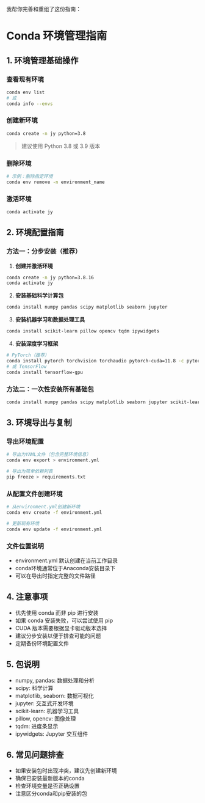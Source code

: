我帮你完善和重组了这份指南：

# Conda 环境管理指南
## 1. 环境管理基础操作
### 查看现有环境
```bash
conda env list
# 或
conda info --envs
```
### 创建新环境
```bash
conda create -n jy python=3.8
```
> 建议使用 Python 3.8 或 3.9 版本
### 删除环境
```bash
# 示例：删除指定环境
conda env remove -n environment_name
```
### 激活环境
```bash
conda activate jy
```
## 2. 环境配置指南
### 方法一：分步安装（推荐）
1. **创建并激活环境**
```bash
conda create -n jy python=3.8.16
conda activate jy
```
2. **安装基础科学计算包**
```bash
conda install numpy pandas scipy matplotlib seaborn jupyter
```
3. **安装机器学习和数据处理工具**
```bash
conda install scikit-learn pillow opencv tqdm ipywidgets
```
4. **安装深度学习框架**
```bash
# PyTorch（推荐）
conda install pytorch torchvision torchaudio pytorch-cuda=11.8 -c pytorch -c nvidia
# 或 TensorFlow
conda install tensorflow-gpu
```
### 方法二：一次性安装所有基础包
```bash
conda install numpy pandas scipy matplotlib seaborn jupyter scikit-learn pillow opencv tqdm ipywidgets
```
## 3. 环境导出与复制
### 导出环境配置
```bash
# 导出为YAML文件（包含完整环境信息）
conda env export > environment.yml

# 导出为简单依赖列表
pip freeze > requirements.txt
```
### 从配置文件创建环境
```bash
# 从environment.yml创建新环境
conda env create -f environment.yml

# 更新现有环境
conda env update -f environment.yml
```
### 文件位置说明
- environment.yml 默认创建在当前工作目录
- conda环境通常位于Anaconda安装目录下
- 可以在导出时指定完整的文件路径

## 4. 注意事项
- 优先使用 conda 而非 pip 进行安装
- 如果 conda 安装失败，可以尝试使用 pip
- CUDA 版本需要根据显卡驱动版本选择
- 建议分步安装以便于排查可能的问题
- 定期备份环境配置文件

## 5. 包说明
- numpy, pandas: 数据处理和分析
- scipy: 科学计算
- matplotlib, seaborn: 数据可视化
- jupyter: 交互式开发环境
- scikit-learn: 机器学习工具
- pillow, opencv: 图像处理
- tqdm: 进度条显示
- ipywidgets: Jupyter 交互组件

## 6. 常见问题排查
- 如果安装包时出现冲突，建议先创建新环境
- 确保已安装最新版本的conda
- 检查环境变量是否正确设置
- 注意区分conda和pip安装的包